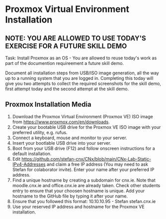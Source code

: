 Proxmox Virtual Environment Installation
========================================
NOTE: YOU ARE ALLOWED TO USE TODAY'S EXERCISE FOR A FUTURE SKILL DEMO
---------------------------------------------------------------------
Task: Install Proxmox as an OS - You are allowed to reuse today's work as part of the documention requireement a future skill demo.

Document all installation steps from USB/ISO image generation, all the way up to a running system that you are logged in. Completing this today will give you two attempts to collect the required screenshots for the skill demo, first attempt today and the second attempt at the skill demo.

Proxmox Installation Media
--------------------------
1. Download the Proxmox Virtual Environment (Proxmox VE) ISO image from https://www.proxmox.com/en/downloads.
2. Create your bootable USB drive for the Proxmox VE ISO image with your preferred utility, e.g. rufus.
3. Connect a keyboard, mouse and monitor to your server.
4. Insert your bootlable USB drive into your server.
5. Boot from your USB drive (F12) and follow onscreen instructions for a default installation.
6. Edit https://github.com/stefan-cnx/CNx/blob/main/CNx-Lab-Static-IPv4-Addresses and claim a free IP address (You may need to ask Stefan for colaborator invite). Enter your name after your preferred IP address.
7. Find a unique hostname by creating a subdomain for cnx.ie. Note that moodle.cnx.ie and office.cnx.ie are already taken. Check other students entry to ensure that your choosen hostname is unique. Add your hostname to the GitHub file by typing it after your name.
8. Ensure that you followed this format: 10.10.10.95 - Stefan stefan.cnx.ie
9. Use your reserved IP address and hostname for the Proxmox VE installation.


